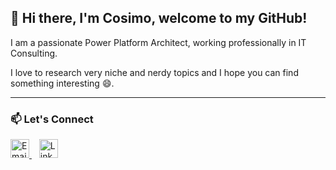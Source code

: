 ## 👋 Hi there, I'm Cosimo, welcome to my GitHub!

I am a passionate Power Platform Architect, working professionally in IT Consulting.

I love to research very niche and nerdy topics and I hope you can find something interesting 😄.

---

### 📫 Let's Connect
<p align="left">
  <a href="mailto:cosimo.grassi95@gmail.com">
    <img src="https://cdn.jsdelivr.net/gh/devicons/devicon/icons/google/google-original.svg" alt="Email" width="30" height="30" style="border: none;" />
  </a>
  &nbsp;&nbsp;
  <a href="https://www.linkedin.com/in/cosimo-grassi/" target="_blank">
    <img src="https://cdn.jsdelivr.net/gh/devicons/devicon/icons/linkedin/linkedin-original.svg" alt="LinkedIn" width="30" height="30" style="border: none;" />
  </a>
</p>

